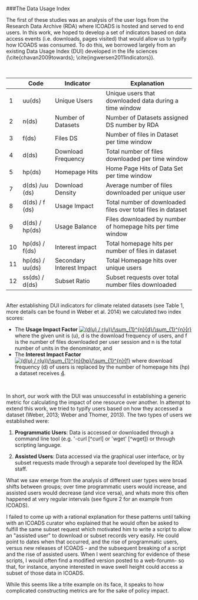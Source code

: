 ###The Data Usage Index

The first of these studies was an analysis of the user logs from the Research Data Archive (RDA) where ICOADS is hosted and served to end users. In this work, we hoped to develop a set of indicators based on data access events (i.e. downloads, pages visited) that would allow us to typify how ICOADS was  consumed. To do this, we borrowed largely from an existing Data Usage Index (DUI) developed in the life sciences (\cite{chavan2009towards}; \cite{ingwersen2011indicators}). 

<br>

| | Code      | Indicator             | Explanation                                                             |
|------|-----------------|---------------------------|--------------------------------------------------------------|
| 1    | uu(ds)          | Unique Users              | Unique users that downloaded data during a time window       |
| 2    | n(ds)           | Number of Datasets        | Number of Datasets assigned DS number by RDA                 |
| 3    | f(ds)           | Files DS                  | Number of files in Dataset per time window                   |
| 4    | d(ds)           | Download Frequency        | Total number of files downloaded per time window             |
| 5    | hp(ds)          | Homepage Hits             | Home Page Hits of Data Set per time window                   |
| 7    | d(ds) /uu (ds)  | Download Density          | Average number of files downloaded per unique user           |
| 8    | d(ds) / f (ds)  | Usage Impact              | Total number of downloaded files over total files in dataset |
| 9    | d(ds) / hp(ds)  | Usage Balance             | Files downloaded by number of homepage hits per time window  |
| 10   | hp(ds) / f(ds)  | Interest impact           | Total homepage hits per number of files in dataset           |
| 11   | hp(ds) / uu(ds) | Secondary Interest Impact | Total Homepage hits over unique users                        |
| 12   | ss(ds) / d(ds)  | Subset Ratio              | Subset requests over total number files downloaded           |

<br>
After establishing DUI indicators for climate related datasets (see Table 1, more details can be found in Weber et al. 2014) we calculated two index scores: 

+ The **Usage Impact Factor** <a href="http://www.codecogs.com/eqnedit.php?latex=(d(u)&space;/&space;f(u))/\sum_{1}^{n}{d}/\sum_{1}^{n}{f}" target="_blank"><img src="http://latex.codecogs.com/gif.latex?(d(u)&space;/&space;f(u))/\sum_{1}^{n}{d}/\sum_{1}^{n}{f}" title="(d(u) / r(u))/\sum_{1}^{n}{d}/\sum_{1}^{n}{r}" /></a> where the given unit is (u), d is the download frequency of users, and f is the number of files downloaded per user session and n is the total number of units in the denominator, and
+ The **Interest Impact Factor** <a href="http://www.codecogs.com/eqnedit.php?latex=(d(u)&space;/&space;f(u))/\sum_{1}^{n}{d}/\sum_{1}^{n}{f}" target="_blank"><img src="http://latex.codecogs.com/gif.latex?(hp(u)&space;/&space;f(u))/\sum_{1}^{n}{hp}/\sum_{1}^{n}{f}" title="(d(u) / r(u))/\sum_{1}^{n}{hp}/\sum_{1}^{n}{f}" /></a> where download frequency (d) of users is replaced by the number of homepage hits (hp) a dataset receives [4](#4).

<br>

In short, our work with the DUI was unsuccessful in establishing a generic metric for calculating the impact of one resource over another. In  attempt to extend this work, we tried to typify users based on how they accessed a dataset (Weber, 2013; Weber and Thomer, 2013). The two types of users we established were:

1. **Programmatic Users**: Data is accessed or downloaded through a command line tool (e.g. '-curl [^curl] or 'wget' [^wget]) or through scripting language. 

2. **Assisted Users**: Data accessed via the graphical user interface, or by subset requests made through a separate tool developed by the RDA staff. 

What we saw emerge from the analysis of different user types were broad shifts between groups; over time programmatic users would increase, and assisted users would decrease (and vice versa), and whats more this often happened at very regular intervals (see figure 2 for an example from ICOADS). 

I failed to come up with a rational explanation for these patterns until talking with an ICOADS curator who explained that  he would often be asked to fulfill the same subset request which motivated him to write a script to allow an "assisted user" to download or subset records very easily. He could point to dates when that occurred, and the rise of programmatic users, versus new releases of ICOADS - and the subsequent breaking of a script and the rise of assisted users. When I went searching for evidence of these scripts, I would often find a modified version posted to a web-forumn- so that, for instance, anyone interested in wave swell height could access a subset of those data in ICOADS. 

While this seems like a trite example on its face, it speaks to how complicated constructing metrics are for the sake of policy impact.



 
